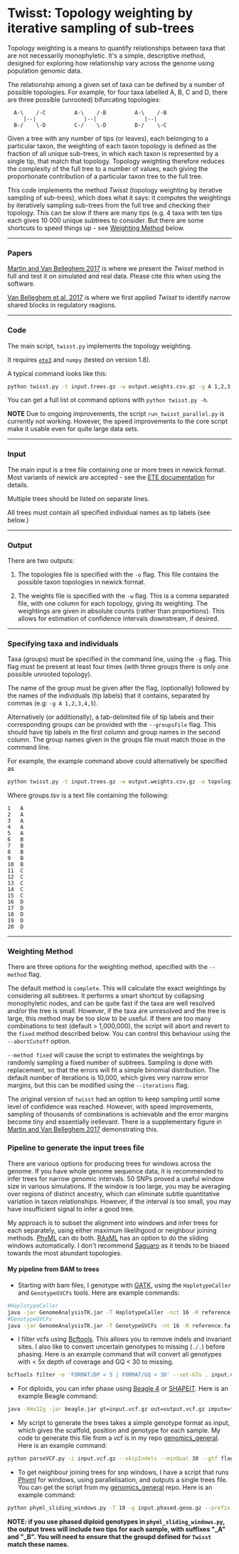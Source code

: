 # Twisst: Topology weighting by iterative sampling of sub-trees

Topology weighting is a means to quantify relationships between taxa that are not necessarily monophyletic. It's a simple, descriptive method, designed for exploring how relationship vary across the genome using population genomic data.

The relationship among a given set of taxa can be defined by a number of possible topologies. For example, for four taxa labelled A, B, C and D, there are three possible (unrooted) bifurcating topologies:


```
  A-\    /-C         A-\    /-B         A-\    /-B
     |--|               |--|               |--|
  B-/    \-D         C-/    \-D         D-/    \-C

```
Given a tree with any number of tips (or leaves), each belonging to a particular taxon, the weighting of each taxon topology is defined as the fraction of all unique sub-trees, in which each taxon is represented by a single tip, that match that topology. Topology weighting therefore reduces the complexity of the full tree to a number of values, each giving the proportionate contribution of a particular taxon tree to the full tree. 

This code implements the method *Twisst* (topology weighting by iterative sampling of sub-trees), which does what it says: it computes the weightings by iteratively sampling sub-trees from the full tree and checking their topology. This can be slow if there are many tips (e.g. 4 taxa with ten tips each gives 10 000 unique subtrees to consider. But there are some shortcuts to speed things up - see [Weighting Method](#weighting-method) below.

---
### Papers
[Martin and Van Belleghem 2017](http://doi.org/10.1534/genetics.116.194720) is where we present the *Twisst* method in full and test it on simulated and real data. Please cite this when using the software.

[Van Belleghem et al. 2017](http://doi.org/10.1038/s41559-016-0052) is where we first applied *Twisst* to identify narrow shared blocks in regulatory reagions.

---

### Code

The main script, `twisst.py` implements the topology weighting.

It requires [`ete3`](http://etetoolkit.org/download/) and `numpy` (tested on version 1.8).

A typical command looks like this:

```bash
python twisst.py -t input.trees.gz -w output.weights.csv.gz -g A 1,2,3,4,5 -g B 6,7,8,9,10 -g C 11,12,13,14,15 -g D 16,17,18,19,20
```

You can get a full list ot command options with `python twisst.py -h`.

**NOTE** Due to ongoing improvements, the script `run_twisst_parallel.py` is currently not working. However, the speed improvements to the core script make it usable even for quite large data sets.

---

### Input

The main input is a tree file containing one or more trees in newick format. Most variants of newick are accepted - see the [ETE documentation](http://etetoolkit.org/docs/latest/reference/index.html) for details.

Multiple trees should be listed on separate lines.

All trees must contain all specified individual names as tip labels (see below.)

---

### Output

There are two outputs:

1. The topologies file is specified with the `-o` flag. This file contains the possible taxon topologies in newick format.

2. The weights file is specified with the `-w` flag. This is a comma separated file, with one column for each topology, giving its weighting. The weightings are given in absolute counts (rather than proportions). This allows for estimation of confidence intervals downstream, if desired.

---

### Specifying taxa and individuals 

Taxa (groups) must be specified in the command line, using the `-g` flag. This flag must be present at least four times (with three groups there is only one possible unrooted topology).

The name of the group must be given after the flag, (optionally) followed by the names of the individuals (tip labels) that it contains, separated by commas (e.g: `-g A 1,2,3,4,5`).

Alternatively (or additionally), a tab-delimited file of tip labels and their corresponding groups can be provided with the `--groupsFile` flag. This should have tip labels in the first column and group names in the second column. The group names given in the groups file must match those in the command line.

For example, the example command above could alternatively be specified as 

```bash
python twisst.py -t input.trees.gz -w output.weights.csv.gz -o topologies.trees -g A g B -g C -g D --method complete --groupsFile groups.tsv
```

Where groups.tsv is a text file containing the following:

```
1	A
2	A
3	A
4	A
5	A
6	B
7	B
8	B
9	B
10	B
11	C
12	C
13	C
14	C
15	C
16	D
17	D
18	D
19	D
20	D
```
---

### Weighting Method

There are three options for the weighting method, specified with the `--method` flag.

The default method is `complete`. This will calculate the exact weightings by considering all subtrees. It performs a smart shortcut by collapsing monophyletic nodes, and can be quite fast if the taxa are well resolved and/or the tree is small. However, if the taxa are unresolved and the tree is large, this method may be too slow to be useful.
If there are too many combinations to test (default > 1,000,000), the script will abort and revert to the `fixed` method described below. You can control this behaviour using the `--abortCutoff` option.

`--method fixed` will cause the script to estimates the weightings by randomly sampling a fixed number of subtrees. Sampling is done with replacement, so that the errors will fit a simple binomial distribution. The default number of iterations is 10,000, which gives very narrow error margins, but this can be modified using the `--iterations` flag.

The original version of `twisst` had an option to keep sampling until some level of confidence was reached. However, with speed improvements, sampling of thousands of combinations is achievable and the error margins become tiny and essentially irellevant. There is a supplementary figure in [Martin and Van Belleghem 2017](http://doi.org/10.1534/genetics.116.194720) demonstrating this.

### Pipeline to generate the input trees file

There are various options for producing trees for windows across the genome. If you have whole genome sequence data, it is recommended to infer trees for narrow genomic intervals. 50 SNPs proved a useful window size in various simulations. If the window is too large, you may be averaging over regions of distinct ancestry, which can eliminate subtle quantitative variation in taxon relationships. However, if the interval is too small, you may have insufficient signal to infer a good tree.

My approach is to subset the alignment into windows and infer trees for each separately, using either maximum likelihgood or neighbour joining methods. [PhyML](http://www.atgc-montpellier.fr/phyml/) can do both. [RAxML](http://sco.h-its.org/exelixis/web/software/raxml/) has an option to do the sliding windows automatically. I don't recommend [Saguaro](http://saguarogw.sourceforge.net/) as it tends to be biased towards the most abundant topologies.

#### My pipeline from BAM to trees

* Starting with bam files, I genotype with [GATK](https://software.broadinstitute.org/gatk/), using the `HaplotypeCaller` and `GenotypeGVCFs` tools. Here are example commands:

```bash
#HaplotypeCaller
java -jar GenomeAnalysisTK.jar -T HaplotypeCaller -nct 16 -R reference.fa -I input.bam -o output.g.vcf --emitRefConfidence GVCF --output_mode EMIT_ALL_CONFIDENT_SITES
#GenotypeGVCFs
java -jar GenomeAnalysisTK.jar -T GenotypeGVCFs -nt 16 -R reference.fa -V output.g.vcf --includeNonVariantSites -o output.vcf
```

* I filter vcfs using [Bcftools](https://samtools.github.io/bcftools/). This allows you to remove indels and invariant sites. I also like to convert uncertain genotypes to missing (`./.`) before phasing. Here is an example command that will convert all genotypes with < 5x depth of coverage and GQ < 30 to missing.

```bash
bcftools filter -e 'FORMAT/DP < 5 | FORMAT/GQ < 30' --set-GTs . input.vcf.gz -O u | bcftools view -U -i 'TYPE=="snp" & MAC >= 2' -O z > output.vcf.gz
``` 

* For diploids, you can infer phase using [Beagle 4](https://faculty.washington.edu/browning/beagle/beagle.html) or [SHAPEIT](https://mathgen.stats.ox.ac.uk/genetics_software/shapeit/shapeit.html). Here is an example Beagle command:

```bash
java -Xmx12g -jar beagle.jar gt=input.vcf.gz out=output.vcf.gz impute=true nthreads=20 window=10000 overlap=1000 gprobs=false
```

* My script to generate the trees takes a simple genotype format as input, which gives the scaffold, position and genotype for each sample. My code to generate this file from a vcf is in my repo [genomics_general](https://github.com/simonhmartin/genomics_general). Here is an example command:

```bash
python parseVCF.py -i input.vcf.gz --skipIndels --minQual 30 --gtf flag=DP min=5 | gzip > output.geno.gz
```

* To get neighbour joining trees for snp windows, I have a script that runs [Phyml](http://www.atgc-montpellier.fr/phyml/) for windows, using parallelisation, and outputs a single trees file. You can get the script from my [genomics_general](https://github.com/simonhmartin/genomics_general) repo. Here is an example command:
```bash
python phyml_sliding_windows.py -T 10 -g input.phased.geno.gz --prefix output.phyml_bionj.w50 -w 50 --windType sites --model GTR --optimise n
```
**NOTE: if you use phased diploid genotypes in `phyml_sliding_windows.py`, the output trees will include two tips for each sample, with suffixes "_A" and "_B". You will need to ensure that the groupd defined for `Twisst` match these names.**













